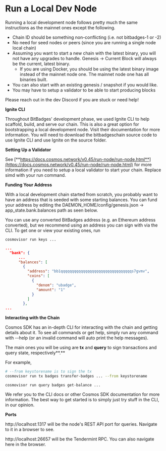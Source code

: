 # Run a Local Dev Node

Running a local development node follows pretty much the same instructions as the mainnet ones except the following.

-   Chain ID should be something non-conflicting (i.e. not bitbadges-1 or -2)
-   No need for seed nodes or peers (since you are running a single node local chain)
-   Assuming you want to start a new chain with the latest binary, you will not have any upgrades to handle. Genesis -> Current Block will always be the current, latest binary.
    -   If you are using Docker, you should be using the latest binary image instead of the mainnet node one. The mainnet node one has all binaries built.
-   You can also start with an existing genesis / snapshot if you would like.
-   You may have to setup a validator to be able to start producing blocks

Please reach out in the dev Discord if you are stuck or need help!

**Ignite CLI**

Throughout BitBadges' development phase, we used Ignite CLI to help scaffold, build, and serve our chain. This is also a great option for bootstrapping a local development node. Visit their documentation for more information. You will need to download the bitbadgeschain source code to use Ignite CLI and use Ignite on the source folder.

**Setting Up a Validator**

See [**https://docs.cosmos.network/v0.45/run-node/run-node.html**](https://docs.cosmos.network/v0.45/run-node/run-node.html) for more information if you need to setup a local validator to start your chain. Replace simd with your run command.

**Funding Your Address**

With a local development chain started from scratch, you probably want to have an address that is seeded with some starting balances. You can fund your address by editing the DAEMON_HOME/config/genesis.json -> app_state.bank.balances path as seen below.

You can use any converted BitBadges address (e.g. an Ethereum address converted), but we recommend using an address you can sign with via the CLI. To get one or view your existing ones, run&#x20;

```
cosmovisor run keys ...
```

```json
...
  "bank": {
      ...
      "balances": [
        {
          "address": "bb1qqqqqqqqqqqqqqqqqqqqqqqqqqqqqqqqs7gvmv",
          "coins": [
            {
              "denom": "ubadge",
              "amount": "1"
            }
          ]
        },
...
```

**Interacting with the Chain**

Cosmos SDK has an in-depth CLI for interacting with the chain and getting details about it. To see all commands or get help, simply run any command with --help (or an invalid command will auto print the help messages). &#x20;

The main ones you will be using are **tx** and **query** to sign transactions and query state, respectively**.**&#x20;

For example,

```bash
# --from keystorename is to sign the tx
cosmovisor run tx badges transfer-badges ... --from keystorename
```

```
cosmovisor run query badges get-balance ...
```

We refer you to the CLI docs or other Cosmos SDK documentation for more information. The best way to get started is to simply just try stuff in the CLI, in our opinion.

**Ports**

http://localhost:1317 will be the node's REST API port for queries. Navigate to it in a browser to see.

http://localhost:26657 will be the Tendermint RPC. You can also navigate here in the browser.

<!-- **Running the Full-Stack**

To run the indexer and frontend along with a local development chain, we refer you to the documentation for those. Make sure that the URLs are configured properly (i.e. pointing to localhost and not the main deployed one).&#x20;

Please reach out if you have problems. -->
